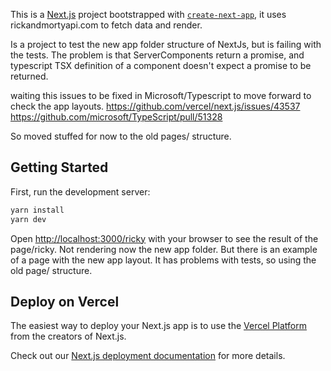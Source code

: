 This is a [Next.js](https://nextjs.org/) project bootstrapped with [`create-next-app`](https://github.com/vercel/next.js/tree/canary/packages/create-next-app), it uses rickandmortyapi.com to fetch data and render. 

Is a project to test the new app folder structure of NextJs, but is failing with the tests. 
The problem is that ServerComponents return a promise, and typescript TSX definition of a component doesn't expect a promise to be returned. 

waiting this issues to be fixed in Microsoft/Typescript to move forward to check the app layouts. 
https://github.com/vercel/next.js/issues/43537
https://github.com/microsoft/TypeScript/pull/51328
 

So moved stuffed for now to the old pages/ structure. 

## Getting Started

First, run the development server:

```bash
yarn install
yarn dev
```

Open [http://localhost:3000/ricky](http://localhost:3000/ricky) with your browser to see the result of the page/ricky. Not rendering now the new app folder. But there is an example of a page with the new app layout. It has problems with tests, so using the old page/ structure.



## Deploy on Vercel

The easiest way to deploy your Next.js app is to use the [Vercel Platform](https://vercel.com/new?utm_medium=default-template&filter=next.js&utm_source=create-next-app&utm_campaign=create-next-app-readme) from the creators of Next.js.

Check out our [Next.js deployment documentation](https://nextjs.org/docs/deployment) for more details.
